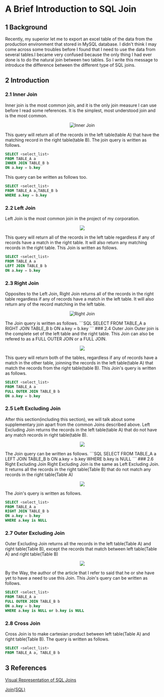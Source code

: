 # A Brief Introduction to SQL Join
## 1 Background
Recently, my superior let me to export an excel table of the data from the production environment that stored in MySQL database. I didn't think I may come across some troubles before I found that I need to use the data from several tables.I became very confused because the only thing I had ever done is to do the natural join between two tables. So I write this message to introduce the difference between the different type of SQL joins.
 
## 2 Introduction
### 2.1 Inner Join
Inner join is the most common join, and it is the only join measure I can use before I read some references. It is the simplest, most understood join and is the most common. 
<center>

![Inner Join](https://www.codeproject.com/KB/database/Visual_SQL_Joins/INNER_JOIN.png)
</center>
This query will return all of the records in the left table(table A)  that have the matching record in the right table(table B). The join query is written as follows.

```SQL
SELECT <select_list>
FROM TABLE_A a
INNER JOIN TABLE_B b
ON a.key = b.key
```
This query can be written as follows too.
```SQL
SELECT <select_list>
FROM TABLE_A a,TABLE_B b
WHERE a.key = b.key
```
### 2.2 Left Join
Left Join is the most common join in the project of my corporation. 

<center>

![](https://www.codeproject.com/KB/database/Visual_SQL_Joins/LEFT_JOIN.png)
</center>

This query will return all of the records in the left table regardless if any of records have a match in the right table. It will also return any matching records in the right table. This Join is written as follows.
```SQL
SELECT <select_list>
FROM TABLE_A a
LEFT JOIN TABLE_B b
ON a.key = b.key
```
### 2.3 Right Join
Opposites to the Left Join, Right Join returns all of the records in the right table regardless if any of records have a match in the left table. It will also return any of the record matching in the left table.

<center>

![Right Join](https://www.codeproject.com/KB/database/Visual_SQL_Joins/RIGHT_JOIN.png)
</center>
The Join query is written as follows.
```SQL
SELECT <select_list>
FROM TABLE_A a
RIGHT JOIN TABLE_B b
ON a.key = b.key
```
### 2.4 Outer Join
Outer join is the complete set of the left table and the right table. This Join can also be refered to as a FULL OUTER JOIN or a FULL JOIN. 

<center>

![](https://www.codeproject.com/KB/database/Visual_SQL_Joins/FULL_OUTER_JOIN.png)
</center>

This query will return both of the tables, regardless if any of records have a match in the other table, joinning the records in the left table(table A) that match the records from the right table(table B). This Join's query is written as follows.
```SQL
SELECT <select_list>
FROM TABLE_A a
FULL OUTER JOIN TABLE_B b
ON a.key = b.key
```
### 2.5 Left Excluding Join
After this section(including this section), we will talk about some supplementary join apart from the common Joins described above.
Left Excluding Join returns the records in the left table(table A) that do not have any match records in right table(table B).
<center>

![](https://www.codeproject.com/KB/database/Visual_SQL_Joins/LEFT_EXCLUDING_JOIN.png)
</center>
The Join query can be written as follows.
```SQL
SELECT <select_list>
FROM TABLE_A a
LEFT JOIN TABLE_B b
ON a.key = b.key
WHERE b.key is NULL
```
### 2.6 Right Excluding Join
Right Excluding Join is the same as Left Excluding Join. It returns all the records in the right table(Table B) that do not match any records in the right table(Table A)
<center>

![](https://www.codeproject.com/KB/database/Visual_SQL_Joins/RIGHT_EXCLUDING_JOIN.png)
</center>

The Join's query is written as follows.
```SQL
SELECT <select_list>
FROM TABLE_A a
RIGHT JOIN TABLE_B b
ON a.key = b.key
WHERE a.key is NULL
```
### 2.7 Outer Excluding Join
Outer Excluding Join returns all the records in the left table(Table A) and right table(Table B), except the records that match between left table(Table A) and right table(Table B)

<center>

![](https://www.codeproject.com/KB/database/Visual_SQL_Joins/OUTER_EXCLUDING_JOIN.png)
</center>

By the Way, the author of the article that I refer to said that he or she have yet to have a need to use this Join.
This Join's query can be written as follows.

```SQL
SELECT <select_list>
FROM TABLE_A a
FULL OUTER JOIN TABLE_B b
ON a.key = b.key
WHERE a.key is NULL or b.key is NULL
```

### 2.8 Cross Join
Cross Join is to make cartesian product between left table(Table A) and right table(Table B). The query is written as follows.
```SQL
SELECT <select_list>
FROM TABLE_A a, TABLE_B b
```

## 3 References
[Visual Representation of SQL Joins](https://www.codeproject.com/Articles/33052/Visual-Representation-of-SQL-Joins)

[Join(SQL)](https://en.wikipedia.org/wiki/Join_(SQL))
